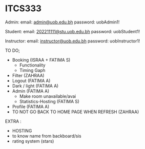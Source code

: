 # ITCS333

Admin:
email: admin@uob.edu.bh
password: uobAdmin1!

Student:
email: 202211111@stu.uob.edu.bh
password: uobStudent1!

Instructor:
email: instructor@uob.edu.bh
password: uobInstructor1!

TO DO;
- Booking (ISRAA + FATIMA S)
  - Functionality
  - Timing Gaph 
- Filter (ZAHRAA)
- Logout (FATIMA A)
- Dark / light (FATIMA A)
- Admin (FATIMA A)
  - Make room unavailable/avai
  - Statistics-Hosting (FATIMA S)
- Profile (FATIMA A) 
- TO NOT GO BACK TO HOME PAGE WHEN REFRESH (ZAHRAA)

EXTRA :
- HOSTING
- to know name from backboard/sis
- rating system (stars)
